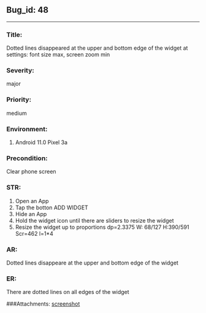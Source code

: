 ## Bug_id: 48 ##
---
### Title: 
Dotted lines disappeared at the upper and bottom edge of the widget at settings: font size max, screen zoom min

### Severity:
major
### Priority: 
medium
### Environment:
1) Android 11.0 Pixel 3a
                      	    
### Precondition: 
Clear phone screen
 
### STR: 
1. Open an App
2. Tap the botton ADD WIDGET
3. Hide an App
4. Hold the widget icon until there are sliders to resize the widget
5. Resize the  widget up to proportions dp=2.3375 W: 68/127 H:390/591 Scr=462 l=1*4
 
### AR: 
Dotted lines disappeare at the upper and bottom edge of the widget
 
### ER: 
There are dotted lines on all edges of the widget

###Attachments: 
[screenshot](https://drive.google.com/file/d/15QtRUSYWKIeQ3bjNEe6GNyAO_tjLw4xv/view?usp=sharing)
